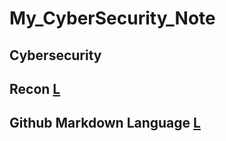 # My_CyberSecurity_Note
## Cybersecurity
## Recon [L](Recon/README.md)
## Github Markdown Language [L](markdown/README.md)

